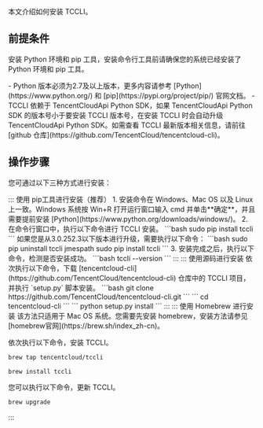 本文介绍如何安装 TCCLI。

## 前提条件

安装 Python 环境和 pip 工具，安装命令行工具前请确保您的系统已经安装了 Python 环境和 pip 工具。


<dx-alert infotype="notice" title="">
- Python 版本必须为2.7及以上版本，更多内容请参考 [Python](https://www.python.org/) 和 [pip](https://pypi.org/project/pip/) 官网文档。
- TCCLI 依赖于 TencentCloudApi Python SDK，如果 TencentCloudApi Python SDK 的版本号小于要安装 TCCLI 版本号，在安装 TCCLI 时会自动升级 TencentCloudApi Python SDK。如需查看 TCCLI 最新版本相关信息，请前往 [github 仓库](https://github.com/TencentCloud/tencentcloud-cli)。
</dx-alert>





## 操作步骤
您可通过以下三种方式进行安装：

<dx-tabs>
::: 使用 pip工具进行安装（推荐）
1. 安装命令在 Windows、Mac OS 以及 Linux 上一致。Windows 系统按 Win+R 打开运行窗口输入 cmd 并单击**确定**，并且需要提前安装 [Python](https://www.python.org/downloads/windows/)。
2. 在命令行窗口中，执行以下命令进行 TCCLI 安装。
```bash
sudo pip install tccli
```
<dx-alert infotype="notice" title="">
如果您是从3.0.252.3以下版本进行升级，需要执行以下命令：
```bash
sudo pip uninstall tccli jmespath
sudo pip install tccli
```
</dx-alert>
3. 安装完成之后，执行以下命令，检测是否安装成功。
```bash
tccli --version
```
:::
::: 使用源码进行安装
依次执行以下命令，下载 [tencentcloud-cli](https://github.com/TencentCloud/tencentcloud-cli) 仓库中的 TCCLI 项目，并执行 `setup.py` 脚本安装。
```bash
git clone https://github.com/TencentCloud/tencentcloud-cli.git
```
```
cd tencentcloud-cli
```
```
python setup.py install
```
:::
::: 使用 Homebrew 进行安装


<dx-alert infotype="notice" title="">
该方法只适用于 Mac OS 系统。您需要先安装 homebrew，安装方法请参见 [homebrew官网](https://brew.sh/index_zh-cn)。
</dx-alert>



依次执行以下命令，安装 TCCLI。
```bash
brew tap tencentcloud/tccli
```
```bash
brew install tccli
```
您可以执行以下命令，更新 TCCLI。
```bash
brew upgrade
```
:::
</dx-tabs>
